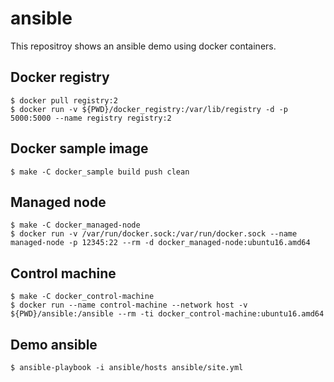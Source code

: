 # ansible

This repositroy shows an ansible demo using docker containers.

## Docker registry

    $ docker pull registry:2
    $ docker run -v ${PWD}/docker_registry:/var/lib/registry -d -p 5000:5000 --name registry registry:2

## Docker sample image

    $ make -C docker_sample build push clean

## Managed node

    $ make -C docker_managed-node
    $ docker run -v /var/run/docker.sock:/var/run/docker.sock --name managed-node -p 12345:22 --rm -d docker_managed-node:ubuntu16.amd64

## Control machine

    $ make -C docker_control-machine
    $ docker run --name control-machine --network host -v ${PWD}/ansible:/ansible --rm -ti docker_control-machine:ubuntu16.amd64

## Demo ansible

    $ ansible-playbook -i ansible/hosts ansible/site.yml